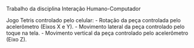 Trabalho da disciplina Interação Humano-Computador

Jogo Tetris controlado pelo celular:
    - Rotação da peça controlada pelo acelerômetro (Eixos X e Y).
    - Movimento lateral da peça controlado pelo toque na tela.
    - Movimento vertical da peça controlado pelo acelerômetro (Eixo Z).

